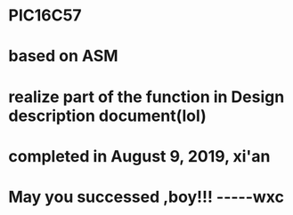 # PIC16C57
# based on ASM
# realize part of the function in Design description document(lol)
# completed in August 9, 2019, xi'an 
# May you successed ,boy!!!   -----wxc
